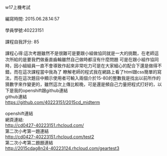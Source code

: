 w17上機考試</br>
</br>
編寫時間: 2015.06.28.14:57</br>
</br>
學員學號:40223151</br>
</br>
課程自我評分: 85</br>
</br>
課程心得:這次考題雖然不是很難可是要跟小組做協同就是一大的挑戰，在老師這次所給的是要我們做垂直齒輪雖然自己做時都沒有什麼問題
	   可是在跟小組作協同時，因小組組員一直不會導致作起來非常吃力可是在大家細心的配合下還是做得不錯，而在這次課程當中我為了		   瞭解老師的程式我在網路上看了html跟css簡單的寫法，而在這次題目中顯示使用者可輸入兩個介於15-80的整數我是找出以前所作的		   猜數字來作變更的，雖然這次上傳比較晚，可是還是頻自己力量把程式打好的，以下是我的openshift跟github連結</br>
github連結</br>
https://github.com/40223151/2015cd_midterm</br>
</br>
openshift連結</br>
網頁連結:</br>
http://cd0427-40223151.rhcloud.com/</br>
第二次小考第一題連結</br>
http://cd0427-40223151.rhcloud.com/test2</br>
第二次小考第二題題連結</br>
http://2015cdag8n24-40223124.rhcloud.com/geartest3</br>
